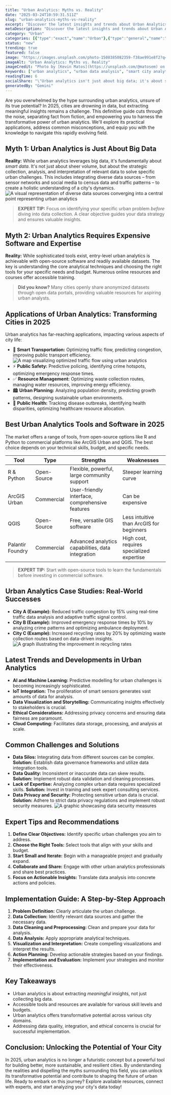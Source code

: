 ```yaml
---
title: "Urban Analytics: Myths vs. Reality"
date: "2025-03-24T10:59:31.511Z"
slug: "urban-analytics-myths-vs-reality"
excerpt: "Discover the latest insights and trends about Urban Analytics. This comprehensive guide covers everything you need to know about Urban Analytics in 2025."
metaDescription: "Discover the latest insights and trends about Urban Analytics. This comprehensive guide covers everything you need to know about Urban Analytics in 2025."
category: "Urban"
categories: [{"type":"exact","name":"Urban"},{"type":"general","name":"Data Science"},{"type":"medium","name":"Predictive Modeling"},{"type":"specific","name":"Spatial Analysis"},{"type":"niche","name":"Geospatial Regression"}]
status: "new"
trending: true
featured: false
image: "https://images.unsplash.com/photo-1508385082359-f38ae991e8f2?q=85&w=1200&fit=max&fm=webp&auto=compress"
imageAlt: "Urban Analytics: Myths vs. Reality"
imageCredit: "Photo by [Kevin Matos](https://unsplash.com/@matosem) on Unsplash"
keywords: ["urban analytics", "urban data analysis", "smart city analytics", "applications of urban analytics", "urban planning analytics", "best urban analytics tools", "buy urban analytics software", "urban analytics consulting services", "how to use urban analytics", "urban analytics case studies"]
readingTime: 6
socialShare: "\"Urban analytics isn't just about big data; it's about smart data – strategically using information to solve real-world problems and build better cities.\""
generatedBy: "Gemini"
---
```




Are you overwhelmed by the hype surrounding urban analytics, unsure of its true potential?  In 2025, cities are drowning in data, but extracting meaningful insights remains a challenge. This definitive guide cuts through the noise, separating fact from fiction, and empowering you to harness the transformative power of urban analytics.  We'll explore its practical applications, address common misconceptions, and equip you with the knowledge to navigate this rapidly evolving field.

## Myth 1: Urban Analytics is Just About Big Data

**Reality:** While urban analytics leverages big data, it's fundamentally about *smart data*. It's not just about sheer volume, but about the strategic collection, analysis, and interpretation of relevant data to solve specific urban challenges.  This includes integrating diverse data sources – from sensor networks and social media to census data and traffic patterns – to create a holistic understanding of a city's dynamics.  ![A visual representation of diverse data sources converging into a central point representing urban analytics](https://images.unsplash.com/photo-1480944657103-7fed22359e1d?q=85&w=1200&fit=max&fm=webp&auto=compress)

> **EXPERT TIP:** Focus on identifying your specific urban problem *before* diving into data collection.  A clear objective guides your data strategy and ensures valuable insights.

## Myth 2:  Urban Analytics Requires Expensive Software and Expertise

**Reality:** While sophisticated tools exist, entry-level urban analytics is achievable with open-source software and readily available datasets.  The key is understanding the core analytical techniques and choosing the right tools for your specific needs and budget.  Numerous online resources and courses offer accessible training.

> **Did you know?**  Many cities openly share anonymized datasets through open data portals, providing valuable resources for aspiring urban analysts.

## Applications of Urban Analytics: Transforming Cities in 2025

Urban analytics has far-reaching applications, impacting various aspects of city life:

* 🔑 **Smart Transportation:** Optimizing traffic flow, predicting congestion, improving public transport efficiency.  ![A map visualizing optimized traffic flow using urban analytics](https://images.unsplash.com/photo-1462899006636-339e08d1844e?q=85&w=1200&fit=max&fm=webp&auto=compress)
* ⚡ **Public Safety:**  Predictive policing, identifying crime hotspots, optimizing emergency response times.
* ✅ **Resource Management:**  Optimizing waste collection routes, managing water resources, improving energy efficiency.
* 🏙️ **Urban Planning:**  Analyzing population density, predicting growth patterns, designing sustainable urban environments.
* 🏥 **Public Health:**  Tracking disease outbreaks, identifying health disparities, optimizing healthcare resource allocation.

## Best Urban Analytics Tools and Software in 2025

The market offers a range of tools, from open-source options like R and Python to commercial platforms like ArcGIS Urban and QGIS.  The best choice depends on your technical skills, budget, and specific needs.

| Tool                     | Type          | Strengths                                      | Weaknesses                                   |
|--------------------------|---------------|-------------------------------------------------|-----------------------------------------------|
| R & Python               | Open-Source   | Flexible, powerful, large community support     | Steeper learning curve                         |
| ArcGIS Urban            | Commercial     | User-friendly interface, comprehensive features | Can be expensive                              |
| QGIS                     | Open-Source   | Free, versatile GIS software                  | Less intuitive than ArcGIS for beginners       |
| Palantir Foundry         | Commercial     | Advanced analytics capabilities, data integration | High cost, requires specialized expertise     |

> **EXPERT TIP:** Start with open-source tools to learn the fundamentals before investing in commercial software.

## Urban Analytics Case Studies: Real-World Successes

* **City A (Example):**  Reduced traffic congestion by 15% using real-time traffic data analysis and adaptive traffic signal control.
* **City B (Example):** Improved emergency response times by 10% by analyzing crime patterns and optimizing ambulance deployment.
* **City C (Example):** Increased recycling rates by 20% by optimizing waste collection routes based on data-driven insights.  ![A graph illustrating the improvement in recycling rates](https://images.unsplash.com/photo-1508385082359-f38ae991e8f2?q=85&w=1200&fit=max&fm=webp&auto=compress)

## Latest Trends and Developments in Urban Analytics

* **AI and Machine Learning:**  Predictive modelling for urban challenges is becoming increasingly sophisticated.
* **IoT Integration:**  The proliferation of smart sensors generates vast amounts of data for analysis.
* **Data Visualization and Storytelling:**  Communicating insights effectively to stakeholders is crucial.
* **Ethical Considerations:**  Addressing privacy concerns and ensuring data fairness are paramount.
* **Cloud Computing:**  Facilitates data storage, processing, and analysis at scale.

## Common Challenges and Solutions

* **Data Silos:**  Integrating data from different sources can be complex.  **Solution:** Establish data governance frameworks and utilize data integration tools.
* **Data Quality:** Inconsistent or inaccurate data can skew results. **Solution:** Implement robust data validation and cleaning processes.
* **Lack of Expertise:**  Analyzing complex urban data requires specialized skills.  **Solution:** Invest in training and seek expert consulting services.
* **Data Privacy and Security:**  Protecting sensitive urban data is crucial.  **Solution:** Adhere to strict data privacy regulations and implement robust security measures.  ![A graphic showcasing data security measures](https://images.unsplash.com/photo-1567604444531-c99046f757c4?q=85&w=1200&fit=max&fm=webp&auto=compress)

## Expert Tips and Recommendations

1. **Define Clear Objectives:** Identify specific urban challenges you aim to address.
2. **Choose the Right Tools:** Select tools that align with your skills and budget.
3. **Start Small and Iterate:** Begin with a manageable project and gradually expand.
4. **Collaborate and Share:** Engage with other urban analytics professionals and share best practices.
5. **Focus on Actionable Insights:** Translate data analysis into concrete actions and policies.

## Implementation Guide:  A Step-by-Step Approach

1. **Problem Definition:** Clearly articulate the urban challenge.
2. **Data Collection:** Identify relevant data sources and gather the necessary data.
3. **Data Cleaning and Preprocessing:**  Clean and prepare your data for analysis.
4. **Data Analysis:** Apply appropriate analytical techniques.
5. **Visualization and Interpretation:**  Create compelling visualizations and interpret the results.
6. **Action Planning:** Develop actionable strategies based on your findings.
7. **Implementation and Evaluation:** Implement your strategies and monitor their effectiveness.

## Key Takeaways

* Urban analytics is about extracting *meaningful* insights, not just collecting big data.
* Accessible tools and resources are available for various skill levels and budgets.
* Urban analytics offers transformative potential across various city domains.
* Addressing data quality, integration, and ethical concerns is crucial for successful implementation.

## Conclusion:  Unlocking the Potential of Your City

In 2025, urban analytics is no longer a futuristic concept but a powerful tool for building better, more sustainable, and resilient cities. By understanding the realities and dispelling the myths surrounding this field, you can unlock its transformative potential and contribute to shaping the future of urban life.  Ready to embark on this journey?  Explore available resources, connect with experts, and start analyzing your city's data today!

